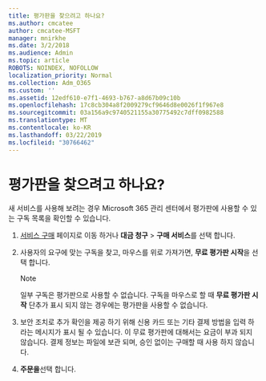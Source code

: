 ```yaml
---
title: 평가판을 찾으려고 하나요?
ms.author: cmcatee
author: cmcatee-MSFT
manager: mnirkhe
ms.date: 3/2/2018
ms.audience: Admin
ms.topic: article
ROBOTS: NOINDEX, NOFOLLOW
localization_priority: Normal
ms.collection: Adm_O365
ms.custom: ''
ms.assetid: 12edf610-e7f1-4693-b767-a8d67b09c10b
ms.openlocfilehash: 17c8cb304a8f2009279cf9646d8e0026f1f967e8
ms.sourcegitcommit: 03a156a9c9740521155a30775492c7dff0982588
ms.translationtype: MT
ms.contentlocale: ko-KR
ms.lasthandoff: 03/22/2019
ms.locfileid: "30766462"
---
```

# <a name="trying-to-find-a-trial"></a>평가판을 찾으려고 하나요?

새 서비스를 사용해 보려는 경우 Microsoft 365 관리 센터에서 평가판에 사용할 수 있는 구독 목록을 확인할 수 있습니다.
  
1. [서비스 구매](https://go.microsoft.com/fwlink/p/?linkid=868433) 페이지로 이동 하거나 **대금 청구** \> **구매 서비스**를 선택 합니다.
    
2. 사용자의 요구에 맞는 구독을 찾고, 마우스를 위로 가져가면, **무료 평가판 시작**을 선택 합니다.
    
    > [!NOTE]
    > 일부 구독은 평가판으로 사용할 수 없습니다. 구독을 마우스로 할 때 **무료 평가판 시작** 단추가 표시 되지 않는 경우에는 평가판을 사용할 수 없습니다. 
  
3. 보안 조치로 추가 확인을 제공 하기 위해 신용 카드 또는 기타 결제 방법을 입력 하 라는 메시지가 표시 될 수 있습니다. 이 무료 평가판에 대해서는 요금이 부과 되지 않습니다. 결제 정보는 파일에 보관 되며, 승인 없이는 구매할 때 사용 하지 않습니다.
    
4. **주문을**선택 합니다.
    

